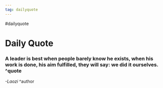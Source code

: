 ```yaml
---
tag: dailyquote
---
```


#dailyquote

# Daily Quote

### A leader is best when people barely know he exists, when his work is done, his aim fulfilled, they will say: we did it ourselves. ^quote
*-Laozi* ^author
